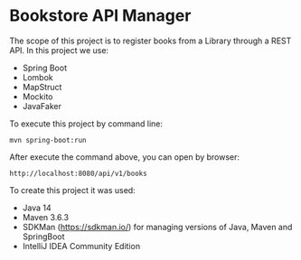 # Bookstore API Manager

The scope of this project is to register books from a Library through a REST API.
In this project we use:
- Spring Boot
- Lombok
- MapStruct
- Mockito
- JavaFaker

To execute this project by command line:

```shell script
mvn spring-boot:run
```

After execute the command above, you can open by browser:
```
http://localhost:8080/api/v1/books
```

To create this project it was used:
* Java 14
* Maven 3.6.3
* SDKMan (https://sdkman.io/) for managing versions of Java, Maven and SpringBoot
* IntelliJ IDEA Community Edition